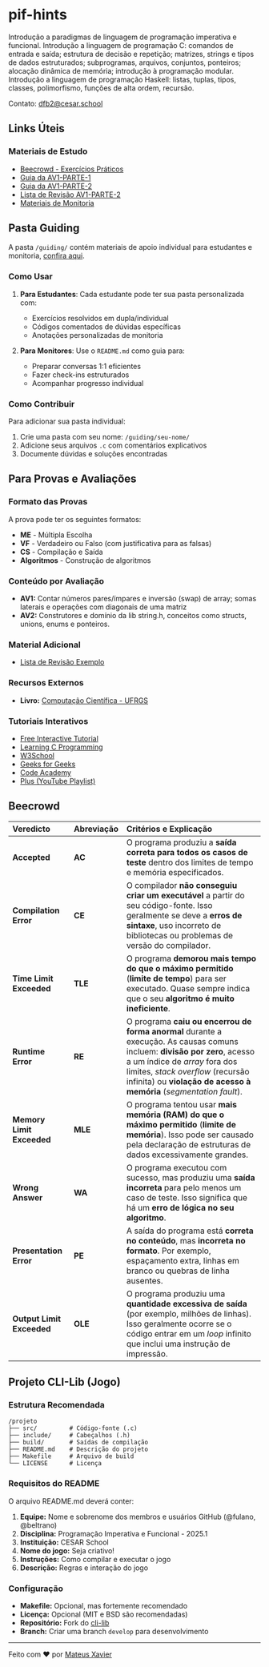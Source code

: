 # pif-hints
Introdução a paradigmas de linguagem de programação imperativa e funcional. Introdução a linguagem de programação C: comandos de
entrada e saída; estrutura de decisão e repetição; matrizes, strings e tipos de dados estruturados; subprogramas, arquivos, conjuntos,
ponteiros; alocação dinâmica de memória; introdução à programação modular. Introdução a linguagem de programação Haskell: listas,
tuplas, tipos, classes, polimorfismo, funções de alta ordem, recursão.

Contato: dfb2@cesar.school

## Links Úteis

### Materiais de Estudo
- [Beecrowd - Exercícios Práticos](https://www.github.com/mxs2/emb-pif)
- [Guia da AV1-PARTE-1](./docs/AV1-PARTE-1.md)
- [Guia da AV1-PARTE-2](./docs/AV1-PARTE-2.md)
- [Lista de Revisão AV1-PARTE-2](./docs/AV1-PARTE-2-REVISAO.pdf)
- [Materiais de Monitoria](./guiding/README.md)

## Pasta Guiding

A pasta `/guiding/` contém materiais de apoio individual para estudantes e monitoria, [confira aqui](./guiding/).

### Como Usar
1. **Para Estudantes**: Cada estudante pode ter sua pasta personalizada com:
   - Exercícios resolvidos em dupla/individual
   - Códigos comentados de dúvidas específicas
   - Anotações personalizadas de monitoria

2. **Para Monitores**: Use o `README.md` como guia para:
   - Preparar conversas 1:1 eficientes
   - Fazer check-ins estruturados
   - Acompanhar progresso individual

### Como Contribuir
Para adicionar sua pasta individual:
1. Crie uma pasta com seu nome: `/guiding/seu-nome/`
2. Adicione seus arquivos `.c` com comentários explicativos
3. Documente dúvidas e soluções encontradas

## Para Provas e Avaliações

### Formato das Provas
A prova pode ter os seguintes formatos:
- **ME** - Múltipla Escolha
- **VF** - Verdadeiro ou Falso (com justificativa para as falsas)
- **CS** - Compilação e Saída 
- **Algoritmos** - Construção de algoritmos

### Conteúdo por Avaliação
- **AV1:** Contar números pares/ímpares e inversão (swap) de array; somas laterais e operações com diagonais de uma matriz
- **AV2:** Construtores e domínio da lib string.h, conceitos como structs, unions, enums e ponteiros.

### Material Adicional
- [Lista de Revisão Exemplo](./docs/AV1-PARTE-2-REVISAO.pdf)


### Recursos Externos
- **Livro:** [Computação Científica - UFRGS](https://www.ufrgs.br/reamat/ComputacaoCientifica/livro/livro.pdf)

### Tutoriais Interativos
- [Free Interactive Tutorial](https://www.learn-c.org/)  
- [Learning C Programming](https://www.tutorialspoint.com/cprogramming/index.htm)  
- [W3School](https://www.w3schools.com/c/index.php)  
- [Geeks for Geeks](https://www.geeksforgeeks.org/c-programming-language/)  
- [Code Academy](https://www.codecademy.com/catalog/language/c)  
- [Plus (YouTube Playlist)](https://www.youtube.com/playlist?list=PLa75BYTPDNKZWYypgOFEsX3H2Mg-SzuLW)

## Beecrowd 
| Veredicto | Abreviação | Critérios e Explicação |
| :--- | :--- | :--- |
| **Accepted** | **AC** | O programa produziu a **saída correta para todos os casos de teste** dentro dos limites de tempo e memória especificados. |
| **Compilation Error** | **CE** | O compilador **não conseguiu criar um executável** a partir do seu código-fonte. Isso geralmente se deve a **erros de sintaxe**, uso incorreto de bibliotecas ou problemas de versão do compilador. |
| **Time Limit Exceeded** | **TLE** | O programa **demorou mais tempo do que o máximo permitido** (**limite de tempo**) para ser executado. Quase sempre indica que o seu **algoritmo é muito ineficiente**. |
| **Runtime Error** | **RE** | O programa **caiu ou encerrou de forma anormal** durante a execução. As causas comuns incluem: **divisão por zero**, acesso a um índice de *array* fora dos limites, *stack overflow* (recursão infinita) ou **violação de acesso à memória** (*segmentation fault*). |
| **Memory Limit Exceeded** | **MLE** | O programa tentou usar **mais memória (RAM) do que o máximo permitido** (**limite de memória**). Isso pode ser causado pela declaração de estruturas de dados excessivamente grandes. |
| **Wrong Answer** | **WA** | O programa executou com sucesso, mas produziu uma **saída incorreta** para pelo menos um caso de teste. Isso significa que há um **erro de lógica no seu algoritmo**. |
| **Presentation Error** | **PE** | A saída do programa está **correta no conteúdo**, mas **incorreta no formato**. Por exemplo, espaçamento extra, linhas em branco ou quebras de linha ausentes. |
| **Output Limit Exceeded** | **OLE** | O programa produziu uma **quantidade excessiva de saída** (por exemplo, milhões de linhas). Isso geralmente ocorre se o código entrar em um *loop* infinito que inclui uma instrução de impressão. |

## Projeto CLI-Lib (Jogo)

### Estrutura Recomendada
```
/projeto
├── src/         # Código-fonte (.c)
├── include/     # Cabeçalhos (.h)
├── build/       # Saídas de compilação
├── README.md    # Descrição do projeto
├── Makefile     # Arquivo de build
└── LICENSE      # Licença
```

### Requisitos do README
O arquivo README.md deverá conter:
1. **Equipe:** Nome e sobrenome dos membros e usuários GitHub (@fulano, @beltrano)
2. **Disciplina:** Programação Imperativa e Funcional - 2025.1
3. **Instituição:** CESAR School
4. **Nome do jogo:** Seja criativo!
5. **Instruções:** Como compilar e executar o jogo
6. **Descrição:** Regras e interação do jogo

### Configuração
- **Makefile:** Opcional, mas fortemente recomendado
- **Licença:** Opcional (MIT e BSD são recomendadas)
- **Repositório:** Fork do [cli-lib](https://github.com/tgfb/cli-lib) 
- **Branch:** Criar uma branch `develop` para desenvolvimento

---

Feito com ❤️ por [Mateus Xavier](https://github.com/mxs2)
